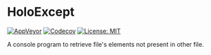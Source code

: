 # HoloExcept
[![AppVeyor](https://ci.appveyor.com/api/projects/status/hbc05ykq6jspwx8b?svg=true)](https://ci.appveyor.com/project/Orwel/holoexcept)
[![Codecov](https://codecov.io/gh/Orwel/HoloExcept/branch/master/graph/badge.svg)](https://codecov.io/gh/Orwel/HoloExcept)
[![License: MIT](https://img.shields.io/badge/License-MIT-yellow.svg)](https://opensource.org/licenses/MIT)

A console program to retrieve file's elements not present in other file.
